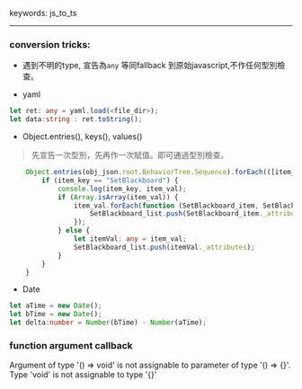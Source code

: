 keywords: js_to_ts

---
### conversion tricks:
* 遇到不明的type, 宣告為`any` 等同fallback 到原始javascript,不作任何型別檢查。

* yaml
```ts
let ret: any = yaml.load(<file_dir>);
let data:string : ret.toString();
```

* Object.entries(), keys(), values() 
> 先宣告一次型別，先再作一次賦值。即可通過型別檢查。
```ts
	Object.entries(obj_json.root.BehaviorTree.Sequence).forEach(([item_key, item_val]) => {
		if (item_key == "SetBlackboard") {
			console.log(item_key, item_val);
			if (Array.isArray(item_val)) {
				item_val.forEach(function (SetBlackboard_item, SetBlackboard_index) {
					SetBlackboard_list.push(SetBlackboard_item._attributes);
				});
			} else {
				let itemVal: any = item_val;
				SetBlackboard_list.push(itemVal._attributes);
			}
		}
	}
```

* Date 
```ts
let aTime = new Date();
let bTime = new Date();
let delta:number = Number(bTime) - Number(aTime);
```

### function argument callback 

Argument of type '() => void' is not assignable to parameter of type '() => {}'.
  Type 'void' is not assignable to type '{}'